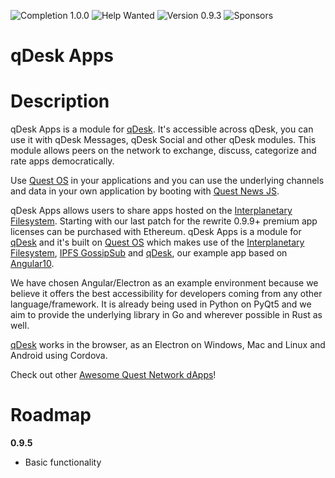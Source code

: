 ![Completion 1.0.0](https://img.shields.io/badge/completion%20v1.0.0-0%25-red) ![Help Wanted](https://img.shields.io/badge/%20-help--wanted-%23159818) ![Version 0.9.3](https://img.shields.io/badge/version-v0.9.5-blue) ![Sponsors](https://img.shields.io/badge/sponsors-0-red)

# qDesk Apps

# Description

qDesk Apps is a module for [qDesk](https://qDesk.org). It's accessible across qDesk, you can use it with qDesk Messages, qDesk Social and other qDesk modules. This module allows peers on the network to exchange, discuss, categorize and rate apps democratically.

Use [Quest OS](quest-os-js) in your applications and you can use the underlying channels and data in your own application by booting with [Quest News JS](quest-news-js).

qDesk Apps allows users to share apps hosted on the [Interplanetary Filesystem](https://ipfs.io). Starting with our last patch for the rewrite 0.9.9+ premium app licenses can be purchased with Ethereum. qDesk Apps is a module for [qDesk](qDesk) and it's built on [Quest OS](quest-os-js) which makes use of the [Interplanetary Filesystem](https://ipfs.io), [IPFS GossipSub](https://blog.ipfs.io/2020-05-20-gossipsub-v1.1/) and [qDesk](qDesk), our example app based on [Angular10](https://angular.io/).

We have chosen Angular/Electron as an example environment because we believe it offers the best accessibility for developers coming from any other language/framework. It is already being used in Python on PyQt5 and we aim to provide the underlying library in Go and wherever possible in Rust as well.

[qDesk](qDesk) works in the browser, as an Electron on Windows, Mac and Linux and Android using Cordova.

Check out other [Awesome Quest Network dApps](https://github.com/QuestNetwork/awesome/blob/master/README.md)!

# Roadmap

**0.9.5**
- Basic functionality
